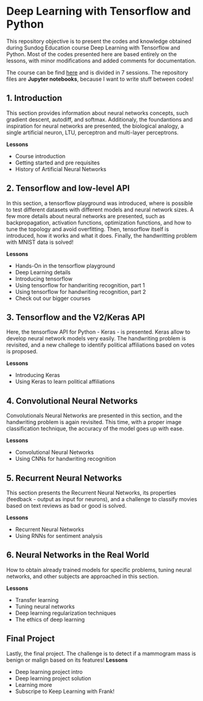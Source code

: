 # Deep Learning with Tensorflow and Python

This repository objective is to present the codes and knowledge obtained during Sundog Education course Deep Learning with Tensorflow and Python. Most of the codes presented here are based entirely on the lessons, with minor modifications and added comments for documentation.

The course can be find [here](https://sundog-education.com/course/deeplearning/) and is divided in 7 sessions. The repository files are **Jupyter notebooks**, because I want to write stuff between codes!

## 1. Introduction 

This section provides information about neural networks concepts, such gradient descent, autodiff, and softmax. Additionaly, the foundantions and inspiration for neural networks are presented, the biological analogy, a single artificial neuron, LTU, perceptron and multi-layer perceptrons. 

**Lessons**
  - Course introduction
  - Getting started and pre requisites
  - History of Artificial Neural Networks
   
## 2. Tensorflow and low-level API

In this section, a tensorflow playground was introduced, where is possible to test different datasets with different models and neural network sizes. A few more details about neural networks are presented, such as backpropagation, activation functions, optimization functions, and how to tune the topology and avoid overfitting. Then, tensorflow itself is introduced, how it works and what it does. Finally, the handwritting problem with MNIST data is solved!

**Lessons**
  - Hands-On in the tensorflow playground
  - Deep Learning details
  - Introducing tensorflow
  - Using tensorflow for handwriting recognition, part 1
  - Using tensorflow for handwriting recognition, part 2
  - Check out our bigger courses

## 3. Tensorflow and the V2/Keras API

Here, the tensorflow API for Python - Keras - is presented. Keras allow to develop neural network models very easily. The handwriting problem is revisited, and a new challege to identify political affiliations based on votes is proposed.

**Lessons**
  - Introducing Keras
  - Using Keras to learn political affiliations
 
## 4. Convolutional Neural Networks

Convolutionals Neural Networks are presented in this section, and the handwriting problem is again revisited. This time, with a proper image classification technique, the accuracy of the model goes up with ease.

**Lessons**  
  - Convolutional Neural Networks
  - Using CNNs for handwriting recognition

## 5. Recurrent Neural Networks

This section presents the Recurrent Neural Networks, its properties (feedback - output as input for neurons), and a challenge to classify movies based on text reviews as bad or good is solved. 

**Lessons**
  - Recurrent Neural Networks
  - Using RNNs for sentiment analysis

## 6. Neural Networks in the Real World

How to obtain already trained models for specific problems, tuning neural networks, and other subjects are approached in this section.

**Lessons**
  - Transfer learning
  - Tuning neural networks
  - Deep learning regularization techniques
  - The ethics of deep learning
  
## Final Project
Lastly, the final project. The challenge is to detect if a mammogram mass is benign or malign based on its features!
**Lessons**
  - Deep learning project intro
  - Deep learning project solution
  - Learning more
  - Subscripe to Keep Learning with Frank!
